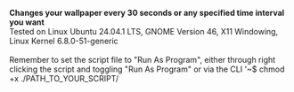 **Changes your wallpaper every 30 seconds or any specified time interval you want** <br>
Tested on Linux Ubuntu 24.04.1 LTS, GNOME Version 46, X11 Windowing, Linux Kernel 6.8.0-51-generic <br><br>
Remember to set the script file to "Run As Program", either through right clicking the script and toggling "Run As Program" or via the CLI '~$ chmod +x ./PATH_TO_YOUR_SCRIPT/

